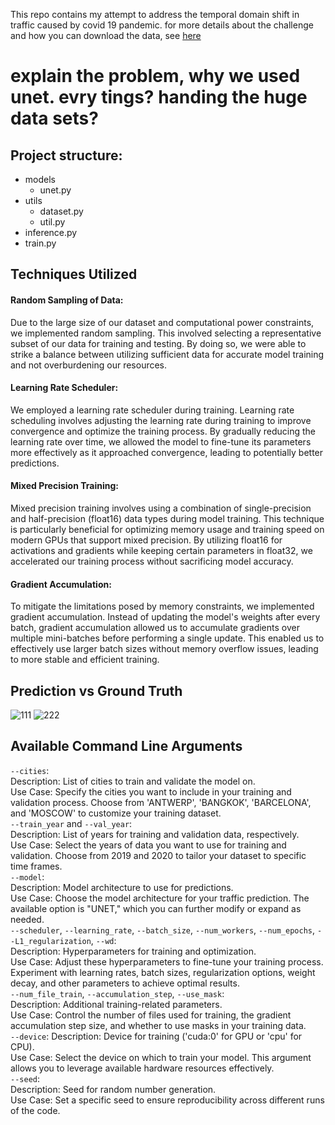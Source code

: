 This repo contains my attempt to address the temporal domain shift in traffic caused by covid 19 pandemic. for more details about the challenge and how you can download the data, see [here](https://github.com/iarai/NeurIPS2021-traffic4cast)

# explain the problem, why we used unet. evry tings? handing the huge data sets?

## Project structure:
- models
    - unet.py
- utils
    - dataset.py
    - util.py
- inference.py
- train.py

## Techniques Utilized
#### Random Sampling of Data:  
Due to the large size of our dataset and computational power constraints, we implemented random sampling. This involved selecting a representative subset of our data for training and testing. By doing so, we were able to strike a balance between utilizing sufficient data for accurate model training and not overburdening our resources.

#### Learning Rate Scheduler:  
We employed a learning rate scheduler during training. Learning rate scheduling involves adjusting the learning rate during training to improve convergence and optimize the training process. By gradually reducing the learning rate over time, we allowed the model to fine-tune its parameters more effectively as it approached convergence, leading to potentially better predictions.

#### Mixed Precision Training:  
Mixed precision training involves using a combination of single-precision and half-precision (float16) data types during model training. This technique is particularly beneficial for optimizing memory usage and training speed on modern GPUs that support mixed precision. By utilizing float16 for activations and gradients while keeping certain parameters in float32, we accelerated our training process without sacrificing model accuracy.

#### Gradient Accumulation:  
To mitigate the limitations posed by memory constraints, we implemented gradient accumulation. Instead of updating the model's weights after every batch, gradient accumulation allowed us to accumulate gradients over multiple mini-batches before performing a single update. This enabled us to effectively use larger batch sizes without memory overflow issues, leading to more stable and efficient training.

## Prediction vs Ground Truth
![111](https://github.com/KianoushAmirpour/Short_Term_Traffic_Forcast/assets/112323618/fb2d7c72-d353-41d0-93fb-8bd65da09862) ![222](https://github.com/KianoushAmirpour/Short_Term_Traffic_Forcast/assets/112323618/737a8f67-4465-4377-a566-204ec2002a65)

## Available Command Line Arguments
`--cities`:  
Description: List of cities to train and validate the model on.  
Use Case: Specify the cities you want to include in your training and validation process. Choose from 'ANTWERP', 'BANGKOK', 'BARCELONA', and 'MOSCOW' to customize your training dataset.    
`--train_year` and `--val_year`:  
Description: List of years for training and validation data, respectively.  
Use Case: Select the years of data you want to use for training and validation. Choose from 2019 and 2020 to tailor your dataset to specific time frames.  
`--model`:  
Description: Model architecture to use for predictions.  
Use Case: Choose the model architecture for your traffic prediction. The available option is "UNET," which you can further modify or expand as needed.  
`--scheduler`, `--learning_rate`, `--batch_size`, `--num_workers`, `--num_epochs`, `--L1_regularization`, `--wd`:    
Description: Hyperparameters for training and optimization.  
Use Case: Adjust these hyperparameters to fine-tune your training process. Experiment with learning rates, batch sizes, regularization options, weight decay, and other parameters to achieve optimal results.  
`--num_file_train`, `--accumulation_step`, `--use_mask`:   
Description: Additional training-related parameters.  
Use Case: Control the number of files used for training, the gradient accumulation step size, and whether to use masks in your training data.  
`--device`: 
Description: Device for training ('cuda:0' for GPU or 'cpu' for CPU).  
Use Case: Select the device on which to train your model. This argument allows you to leverage available hardware resources effectively.  
`--seed`:  
Description: Seed for random number generation.  
Use Case: Set a specific seed to ensure reproducibility across different runs of the code.  


